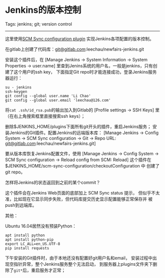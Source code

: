# Jenkins的版本控制
Tags: jenkins; git; version control

------

这里使用[SCM Sync configuration plugin](http://bit.ly/1NqkLkz)
实现Jenkins各项配置的版本控制。

在gitlab上创建了代码库：git@gitlab.com:leechau/newfairs-jenkins.git

安装这个插件后，在 [Manage Jenkins -> System Information -> System Properties ->
user.name] 里查到Jenins系统的用户名，一般是jenkins，只有创建了这个用户的ssh key，
下面指定Git repo时才能连接成功，登录Jenkins服务器运行：

    su - jenkins
    ssh-keygen
    git config --global user.name 'Li Chao'
    git config --global user.email 'leechau@126.com'

将`cat .ssh/id_rsa.pub`的输出加入到Gitlab的
[Profile settings -> SSH Keys] 里（在右上角搜索框里直接搜索ssh keys）；

删除$JENKINS_HOME/plugins下面所有git开头的插件，重启Jenkins服务；
安装Jenkins的Git插件。配置Jenkins的远端版本库：
[Manage Jenkins -> Config System -> SCM Sync configuration -> Git ->
Repo URL: git@gitlab.com:leechau/newfairs-jenkins.git]

要从版本库恢复Jenkins配置文件，使用 [Manage Jenkins -> Config System ->
SCM Sync configuration -> Reload config from SCM: Reload]
这个插件在 $JENKINS_HOME/scm-sync-configuration/checkoutConfiguration 中
创建了git repo。

怎样将Jenkins的状态返回到之前的某个commit？

这个插件会在Jenkins Web页面的底部加上 SCM Sync status 提示，
但似乎不太准，比如现在它显示同步失败，但代码库提交历史显示配置能够正常保存并
被push到远端库。

其他：

Ubuntu 16.04居然没有预装Python：

    apt install python
    apt install python-pip
    export LC_ALL=en_US.UTF-8
    pip install requests

下午安装的Git插件时，由于本地还没有配置好git用户名和email，
安装过程中出现空指针异常，整个Jenkins服务整个无法启动，
到服务器上plugins文件夹下删除了`git*`后，重启服务才正常；
